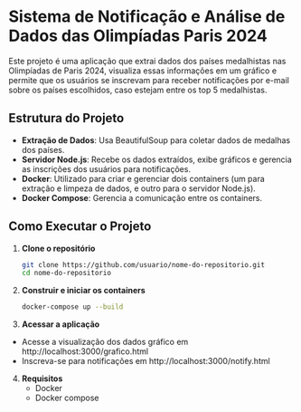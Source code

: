 # Sistema de Notificação e Análise de Dados das Olimpíadas Paris 2024

Este projeto é uma aplicação que extrai dados dos países medalhistas nas Olimpíadas de Paris 2024, visualiza essas informações em um gráfico e permite que os usuários se inscrevam para receber notificações por e-mail sobre os países escolhidos, caso estejam entre os top 5 medalhistas.

## Estrutura do Projeto

- **Extração de Dados**: Usa BeautifulSoup para coletar dados de medalhas dos países.
- **Servidor Node.js**: Recebe os dados extraídos, exibe gráficos e gerencia as inscrições dos usuários para notificações.
- **Docker**: Utilizado para criar e gerenciar dois containers (um para extração e limpeza de dados, e outro para o servidor Node.js).
- **Docker Compose**: Gerencia a comunicação entre os containers.

## Como Executar o Projeto

1. **Clone o repositório**

   ```bash
   git clone https://github.com/usuario/nome-do-repositorio.git
   cd nome-do-repositorio

2. **Construir e iniciar os containers**

   ```bash
   docker-compose up --build

3. **Acessar a aplicação**
  - Acesse a visualização dos dados gráfico em http://localhost:3000/grafico.html
  - Inscreva-se para notificações em http://localhost:3000/notify.html

4. **Requisitos**
   - Docker
   - Docker compose
